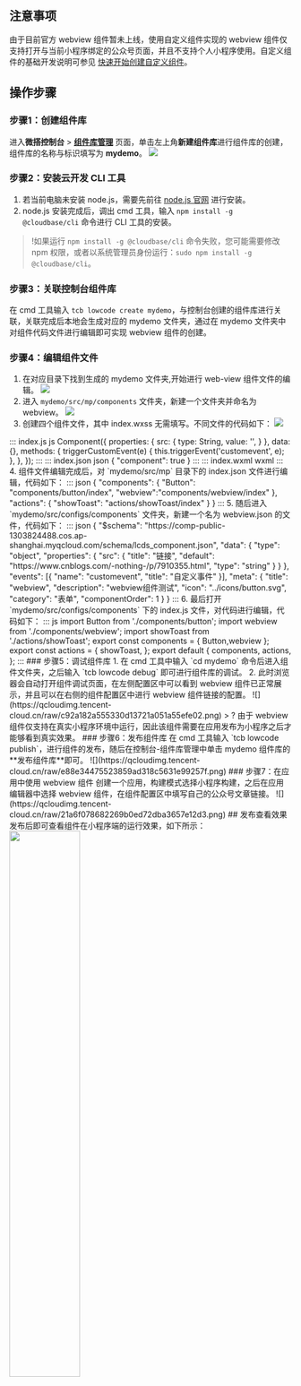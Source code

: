 ## 注意事项
由于目前官方 webview 组件暂未上线，使用自定义组件实现的 webview 组件仅支持打开与当前小程序绑定的公众号页面，并且不支持个人小程序使用。自定义组件的基础开发说明可参见 [快速开始创建自定义组件](https://docs.cloudbase.net/lowcode/custom-components/quick-start/comps)。

## 操作步骤
### 步骤1：创建组件库
进入**微搭控制台** > [**组件库管理**](https://console.cloud.tencent.com/lowcode/element/index?envId=lowcode-2gadiaws6be78eca) 页面，单击左上角**新建组件库**进行组件库的创建，组件库的名称与标识填写为 **mydemo**。
![](https://qcloudimg.tencent-cloud.cn/raw/8e10b42c17d98e92dcf3e9888d105503.png)

### 步骤2：安装云开发 CLI 工具
1. 若当前电脑未安装 node.js，需要先前往 [node.js 官网](https://nodejs.org/zh-cn/) 进行安装。
2. node.js 安装完成后，调出 cmd 工具，输入 `npm install -g @cloudbase/cli` 命令进行 CLI 工具的安装。

> !如果运行 `npm install -g @cloudbase/cli` 命令失败，您可能需要修改 npm 权限，或者以系统管理员身份运行：`sudo npm install -g @cloudbase/cli`。
### 步骤3：关联控制台组件库
在 cmd 工具输入 `tcb lowcode create mydemo`，与控制台创建的组件库进行关联，关联完成后本地会生成对应的 mydemo 文件夹，通过在 mydemo 文件夹中对组件代码文件进行编辑即可实现 webview 组件的创建。
### 步骤4：编辑组件文件
1. 在对应目录下找到生成的 mydemo 文件夹,开始进行 web-view 组件文件的编辑。
![](https://qcloudimg.tencent-cloud.cn/raw/9fcc6b564c3cc5da6e23383b45754199.png)
2. 进入 `mydemo/src/mp/components` 文件夹，新建一个文件夹并命名为 webview。
![](https://qcloudimg.tencent-cloud.cn/raw/a90456c7dfb335dd3de01b8c6d1d6d2c.png)
3. 创建四个组件文件，其中 index.wxss 无需填写。不同文件的代码如下：
![](https://qcloudimg.tencent-cloud.cn/raw/8262a03b2c13d389598500acbb48628f.png)
<dx-codeblock>
:::  index.js js
Component({
  properties: {
    src: {
      type: String,
      value: '',
    }
  },
  data: {},
  methods: {
    triggerCustomEvent(e) {
      this.triggerEvent('customevent', e);
    },
  },
});
:::
:::  index.json json
{
  "component": true
}
:::
:::  index.wxml wxml
<web-view src="{{src}}"></web-view>
:::
</dx-codeblock>
4. 组件文件编辑完成后，对 `mydemo/src/mp` 目录下的 index.json 文件进行编辑，代码如下：
<dx-codeblock>
:::  json
{
  "components": {
    "Button": "components/button/index",
    "webview":"components/webview/index"
  },
  "actions": {
    "showToast": "actions/showToast/index"
  }
}
:::
</dx-codeblock>
5. 随后进入 `mydemo/src/configs/components` 文件夹，新建一个名为 webview.json 的文件，代码如下：
<dx-codeblock>
:::  json
{
  "$schema": "https://comp-public-1303824488.cos.ap-shanghai.myqcloud.com/schema/lcds_component.json",
  "data": {
    "type": "object",
    "properties": {
      "src": {
        "title": "链接",
        "default": "https://www.cnblogs.com/-nothing-/p/7910355.html",
        "type": "string"
      }
    }
  },
  "events": [{ "name": "customevent", "title": "自定义事件" }],
  "meta": {
    "title": "webview",
    "description": "webview组件测试",
    "icon": "../icons/button.svg",
    "category": "表单",
    "componentOrder": 1
  }
}
:::
</dx-codeblock>
6. 最后打开 `mydemo/src/configs/components` 下的 index.js 文件，对代码进行编辑，代码如下：
<dx-codeblock>
:::  js
import Button from './components/button';
import webview from './components/webview';
import showToast from './actions/showToast';
export const components = {
  Button,webview
};
export const actions = {
  showToast,
};
export default {
  components,
  actions,
};
:::
</dx-codeblock>
### 步骤5：调试组件库
1. 在 cmd 工具中输入 `cd mydemo` 命令后进入组件文件夹，之后输入 `tcb lowcode debug` 即可进行组件库的调试。
2. 此时浏览器会自动打开组件调试页面，在左侧配置区中可以看到 webview 组件已正常展示，并且可以在右侧的组件配置区中进行 webview 组件链接的配置。
![](https://qcloudimg.tencent-cloud.cn/raw/c92a182a555330d13721a051a55efe02.png)
> ? 由于 webview 组件仅支持在真实小程序环境中运行，因此该组件需要在应用发布为小程序之后才能够看到真实效果。
### 步骤6：发布组件库
在 cmd 工具输入 `tcb lowcode publish`，进行组件的发布，随后在控制台-组件库管理中单击 mydemo 组件库的**发布组件库**即可。
![](https://qcloudimg.tencent-cloud.cn/raw/e88e34475523859ad318c5631e99257f.png)
### 步骤7：在应用中使用 webview 组件
创建一个应用，构建模式选择小程序构建，之后在应用编辑器中选择 webview 组件，在组件配置区中填写自己的公众号文章链接。
![](https://qcloudimg.tencent-cloud.cn/raw/21a6f078682269b0ed72dba3657e12d3.png)
## 发布查看效果
发布后即可查看组件在小程序端的运行效果，如下所示：
<img src="https://qcloudimg.tencent-cloud.cn/raw/c349ca0a60cb7845e4d574acae32a7b4.png" style="width:50%;" />

